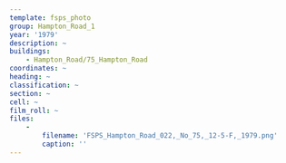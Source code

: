 ```yaml
---
template: fsps_photo
group: Hampton_Road_1
year: '1979'
description: ~
buildings:
    - Hampton_Road/75_Hampton_Road
coordinates: ~
heading: ~
classification: ~
section: ~
cell: ~
film_roll: ~
files:
    -
        filename: 'FSPS_Hampton_Road_022,_No_75,_12-5-F,_1979.png'
        caption: ''
---
```

